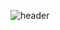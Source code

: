 ![header](https://capsule-render.vercel.app/api?type=shark?height=400&text=Hello%20World!&desc=Hello%20capsule%20render)
